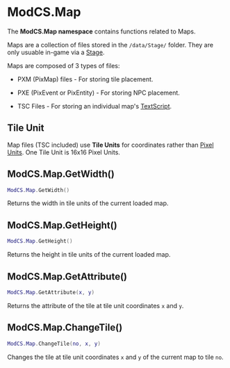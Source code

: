 # ModCS.Map

The **ModCS.Map namespace** contains functions related to Maps.

Maps are a collection of files stored in the `/data/Stage/` folder. They are only usuable in-game via a [Stage](/api/stage/).

Maps are composed of 3 types of files:

- PXM (PixMap) files - For storing tile placement.

- PXE (PixEvent or PixEntity) - For storing NPC placement.

- TSC Files - For storing an individual map's [TextScript](/api/tsc/).

## Tile Unit

Map files (TSC included) use **Tile Units** for coordinates rather than [Pixel Units](/api/objects/pixel/). One Tile Unit is 16x16 Pixel Units.

## ModCS.Map.GetWidth()

```lua
ModCS.Map.GetWidth()
```

Returns the width in tile units of the current loaded map.

## ModCS.Map.GetHeight()

```lua
ModCS.Map.GetHeight()
```

Returns the height in tile units of the current loaded map.

## ModCS.Map.GetAttribute()

```lua
ModCS.Map.GetAttribute(x, y)
```

Returns the attribute of the tile at tile unit coordinates `x` and `y`.

## ModCS.Map.ChangeTile()

```lua
ModCS.Map.ChangeTile(no, x, y)
```

Changes the tile at tile unit coordinates `x` and `y` of the current map to tile `no`.